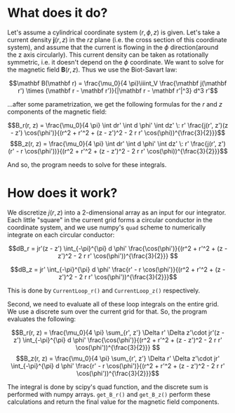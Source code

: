 # What does it do?

Let's assume a cylindrical coordinate system $(r, \phi, z)$ is given. Let's take a current density $\mathbf j (r, z)$ in the $rz$ plane (i.e. the cross section of this coordinate system), and assume that the current is flowing in the $\phi$ direction(around the z axis circularly). This current density can be taken as rotationally symmetric, i.e. it doesn't depend on the $\phi$ coordinate. We want to solve for the magnetic field $\mathbf B(r, z)$. Thus we use the Biot-Savart law:

$$\mathbf B(\mathbf r) = \frac{\mu_0}{4 \pi}\iiint_V \frac{\mathbf j(\mathbf r') \times (\mathbf r -  \mathbf r')}{|\mathbf r - \mathbf r'|^3} d^3 r'$$

...after some parametrization, we get the following formulas for the $r$ and $z$ components of the magnetic field:

$$B_r(r, z) = \frac{\mu_0}{4 \pi} \int dr' \int d \phi' \int dz' \: r' \frac{j(r', z')(z - z') \cos(\phi')}{(r^2 + r'^2 + (z - z')^2 - 2 r r' \cos(\phi))^{\frac{3}{2}}}$$
$$B_z(r, z) = \frac{\mu_0}{4 \pi} \int dr' \int d \phi' \int dz' \: r' \frac{j(r', z')(r' - r \cos(\phi'))}{(r^2 + r'^2 + (z - z')^2 - 2 r r' \cos(\phi))^{\frac{3}{2}}}$$

And so, the program needs to solve for these integrals. 

# How does it work?

We discretize $j(r, z)$ into a 2-dimensional array as an input for our integrator. Each little "square" in the current grid forms a circular conductor in the coordinate system, and we use numpy's `quad` scheme to numerically integrate on each circular conductor:

$$dB_r = jr'(z - z') \int_{-\pi}^{\pi} d \phi' \frac{\cos(\phi')}{(r^2 + r'^2 + (z - z')^2 - 2 r r' \cos(\phi'))^{\frac{3}{2}}} $$

$$dB_z = jr' \int_{-\pi}^{\pi} d \phi' \frac{r' - r \cos(\phi')}{(r^2 + r'^2 + (z - z')^2 - 2 r r' \cos(\phi'))^{\frac{3}{2}}}$$

This is done by `CurrentLoop_r()` and `CurrentLoop_z()` respectively.

Second, we need to evaluate all of these loop integrals on the entire grid. We use a discrete sum over the current grid for that. So, the program evaluates the following:

$$B_r(r, z) = \frac{\mu_0}{4 \pi} \sum_{r', z'} \Delta r' \Delta z'\cdot jr'(z - z') \int_{-\pi}^{\pi} d \phi' \frac{\cos(\phi')}{(r^2 + r'^2 + (z - z')^2 - 2 r r' \cos(\phi'))^{\frac{3}{2}}} $$
$$B_z(r, z) =  \frac{\mu_0}{4 \pi} \sum_{r', z'} \Delta r' \Delta z'\cdot jr' \int_{-\pi}^{\pi} d \phi' \frac{r' - r \cos(\phi')}{(r^2 + r'^2 + (z - z')^2 - 2 r r' \cos(\phi'))^{\frac{3}{2}}}$$

The integral is done by scipy's quad function, and the discrete sum is performed with numpy arrays. `get_B_r()` and `get_B_z()` perform these calculations and return the final value for the magnetic field components.

